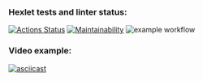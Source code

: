 ### Hexlet tests and linter status:
[![Actions Status](https://github.com/NickLebedev96/java-project-lvl1/workflows/hexlet-check/badge.svg)](https://github.com/NickLebedev96/java-project-lvl1/actions)
[![Maintainability](https://api.codeclimate.com/v1/badges/a99a88d28ad37a79dbf6/maintainability)](https://codeclimate.com/github/codeclimate/codeclimate/maintainability)
![example workflow](https://github.com/NickLebedev96/java-project-lvl1/actions/workflows/main.yml/badge.svg)  
### Video example:
[![asciicast](https://asciinema.org/a/41FdDSTJkwP3ADlPypl8Id3Da.svg)](https://asciinema.org/a/41FdDSTJkwP3ADlPypl8Id3Da)


